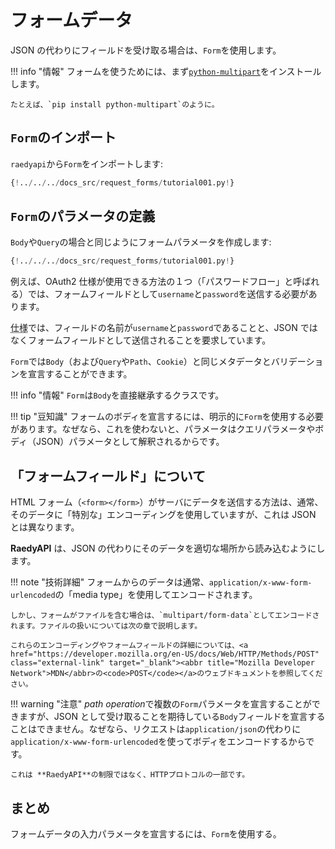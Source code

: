 # フォームデータ

JSON の代わりにフィールドを受け取る場合は、`Form`を使用します。

!!! info "情報"
フォームを使うためには、まず<a href="https://andrew-d.github.io/python-multipart/" class="external-link" target="_blank">`python-multipart`</a>をインストールします。

    たとえば、`pip install python-multipart`のように。

## `Form`のインポート

`raedyapi`から`Form`をインポートします:

```Python hl_lines="1"
{!../../../docs_src/request_forms/tutorial001.py!}
```

## `Form`のパラメータの定義

`Body`や`Query`の場合と同じようにフォームパラメータを作成します:

```Python hl_lines="7"
{!../../../docs_src/request_forms/tutorial001.py!}
```

例えば、OAuth2 仕様が使用できる方法の１つ（「パスワードフロー」と呼ばれる）では、フォームフィールドとして`username`と`password`を送信する必要があります。

<abbr title="仕様">仕様</abbr>では、フィールドの名前が`username`と`password`であることと、JSON ではなくフォームフィールドとして送信されることを要求しています。

`Form`では`Body`（および`Query`や`Path`、`Cookie`）と同じメタデータとバリデーションを宣言することができます。

!!! info "情報"
`Form`は`Body`を直接継承するクラスです。

!!! tip "豆知識"
フォームのボディを宣言するには、明示的に`Form`を使用する必要があります。なぜなら、これを使わないと、パラメータはクエリパラメータやボディ（JSON）パラメータとして解釈されるからです。

## 「フォームフィールド」について

HTML フォーム（`<form></form>`）がサーバにデータを送信する方法は、通常、そのデータに「特別な」エンコーディングを使用していますが、これは JSON とは異なります。

**RaedyAPI** は、JSON の代わりにそのデータを適切な場所から読み込むようにします。

!!! note "技術詳細"
フォームからのデータは通常、`application/x-www-form-urlencoded`の「media type」を使用してエンコードされます。

    しかし、フォームがファイルを含む場合は、`multipart/form-data`としてエンコードされます。ファイルの扱いについては次の章で説明します。

    これらのエンコーディングやフォームフィールドの詳細については、<a href="https://developer.mozilla.org/en-US/docs/Web/HTTP/Methods/POST" class="external-link" target="_blank"><abbr title="Mozilla Developer Network">MDN</abbr>の<code>POST</code></a>のウェブドキュメントを参照してください。

!!! warning "注意"
*path operation*で複数の`Form`パラメータを宣言することができますが、JSON として受け取ることを期待している`Body`フィールドを宣言することはできません。なぜなら、リクエストは`application/json`の代わりに`application/x-www-form-urlencoded`を使ってボディをエンコードするからです。

    これは **RaedyAPI**の制限ではなく、HTTPプロトコルの一部です。

## まとめ

フォームデータの入力パラメータを宣言するには、`Form`を使用する。
